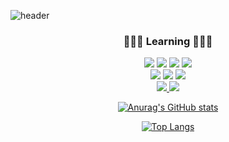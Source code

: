 ![header](https://capsule-render.vercel.app/api?type=Waving&color=gradient&height=300&section=header&text=Dev-Lab&fontSize=70)

<div align="center">

###  🔭🔭🔭 Learning 🔭🔭🔭 

<p ailgn="center">
 <img src="https://img.shields.io/badge/HTML-red?style=flat&logo=HTML5&logoColor=white"/>
 <img src="https://img.shields.io/badge/CSS-blue?style=flat&logo=CSS3&logoColor=white"/>
 <img src="https://img.shields.io/badge/JavaScript-yellow?style=flat&logo=JavaScript&logoColor=black"/>  
<img src="https://img.shields.io/badge/Node.js-green?style=flat&logo=Node.js&logoColor=black"/>
<br>
<img src="https://img.shields.io/badge/Java-orange?style=flat&logo=Java&logoColor=white"/>
 <img src="https://img.shields.io/badge/Python-007396?style=flat&logo=Python&logoColor=white"/>
<img src="https://img.shields.io/badge/MySQL-007396?style=flat&logo=MySQL&logoColor=white"/>
<br>
<a href = "https://velog.io/@juyeon10120">
<img src="https://img.shields.io/badge/Velog-62E6BE?style=flat&logo=Velog&logoColor=white"/>
</a>
<a href = "https://www.acmicpc.net/user/juyeon10120">
<img src="https://img.shields.io/badge/Beakjoon-white?style=flat&logo=Beakjoon&logoColor=white"/>
</a>

</p>

</div>

<div align="center">

[![Anurag's GitHub stats](https://github-readme-stats.vercel.app/api?username=Daniel-k-dev)](https://github.com/Daniel-k-dev/github-readme-stats)

[![Top Langs](https://github-readme-stats.vercel.app/api/top-langs/?username=Daniel-k-dev&layout=compact)]() 


</div>
